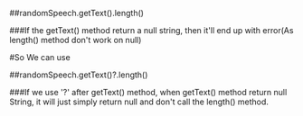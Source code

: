 ##randomSpeech.getText().length()

###If the getText() method return a null string, then it'll end up with error(As length() method don't work on null)

#So We can use

##randomSpeech.getText()?.length()

###If we use '?' after getText() method, when getText() method return null String, it will just simply return null and don't call the length() method.

